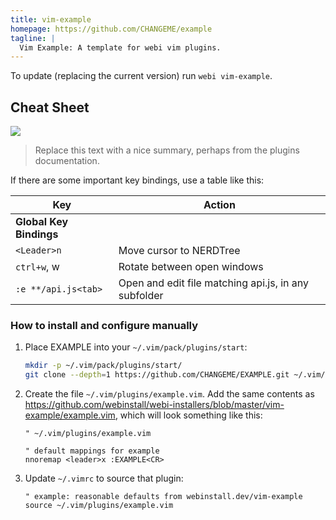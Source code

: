 ```yaml
---
title: vim-example
homepage: https://github.com/CHANGEME/example
tagline: |
  Vim Example: A template for webi vim plugins.
---
```


To update (replacing the current version) run `webi vim-example`.

## Cheat Sheet

![](https://i.imgur.com/N2dVHJP.png)

> Replace this text with a nice summary, perhaps from the plugins documentation.

If there are some important key bindings, use a table like this:

| Key                     | Action                                               |
| ----------------------- | ---------------------------------------------------- |
| **Global Key Bindings** |                                                      |
| `<Leader>n`             | Move cursor to NERDTree                              |
| `ctrl+w`, w             | Rotate between open windows                          |
| `:e **/api.js<tab>`     | Open and edit file matching api.js, in any subfolder |

### How to install and configure manually

1. Place EXAMPLE into your `~/.vim/pack/plugins/start`:

   ```sh
   mkdir -p ~/.vim/pack/plugins/start/
   git clone --depth=1 https://github.com/CHANGEME/EXAMPLE.git ~/.vim/pack/plugins/start/example
   ```

2. Create the file `~/.vim/plugins/example.vim`. Add the same contents as
   <https://github.com/webinstall/webi-installers/blob/master/vim-example/example.vim>,
   which will look something like this:

   ```vim
   " ~/.vim/plugins/example.vim

   " default mappings for example
   nnoremap <leader>x :EXAMPLE<CR>
   ```

3. Update `~/.vimrc` to source that plugin:
   ```vim
   " example: reasonable defaults from webinstall.dev/vim-example
   source ~/.vim/plugins/example.vim
   ```
